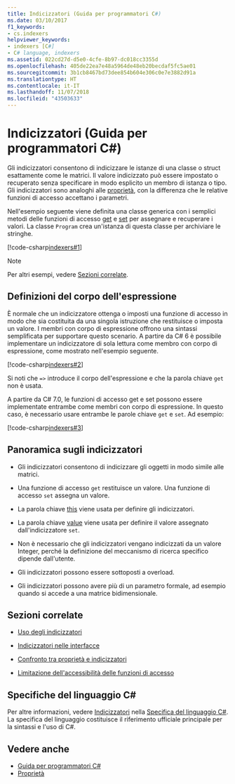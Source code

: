 ```yaml
---
title: Indicizzatori (Guida per programmatori C#)
ms.date: 03/10/2017
f1_keywords:
- cs.indexers
helpviewer_keywords:
- indexers [C#]
- C# language, indexers
ms.assetid: 022cd27d-d5e0-4cfe-8b97-dc018cc3355d
ms.openlocfilehash: 405de22ea7e48a5964de48eb20becdaf5fc5ae01
ms.sourcegitcommit: 3b1cb8467bd73dee854b604e306c0e7e3882d91a
ms.translationtype: HT
ms.contentlocale: it-IT
ms.lasthandoff: 11/07/2018
ms.locfileid: "43503633"
---
```

# <a name="indexers-c-programming-guide"></a>Indicizzatori (Guida per programmatori C#)

Gli indicizzatori consentono di indicizzare le istanze di una classe o struct esattamente come le matrici. Il valore indicizzato può essere impostato o recuperato senza specificare in modo esplicito un membro di istanza o tipo. Gli indicizzatori sono analoghi alle [proprietà](../../../csharp/programming-guide/classes-and-structs/properties.md), con la differenza che le relative funzioni di accesso accettano i parametri.  
 
 Nell'esempio seguente viene definita una classe generica con i semplici metodi delle funzioni di accesso [get](../../../csharp/language-reference/keywords/get.md) e [set](../../../csharp/language-reference/keywords/set.md) per assegnare e recuperare i valori. La classe `Program` crea un'istanza di questa classe per archiviare le stringhe.  
  
 [!code-csharp[indexers#1](../../../../samples/snippets/csharp/programming-guide/indexers/indexer-1.cs)]  
  
> [!NOTE]
>  Per altri esempi, vedere [Sezioni correlate](../../../csharp/programming-guide/indexers/index.md#BKMK_RelatedSections).  
  
## <a name="expression-body-definitions"></a>Definizioni del corpo dell'espressione  
 
È normale che un indicizzatore ottenga o imposti una funzione di accesso in modo che sia costituita da una singola istruzione che restituisce o imposta un valore. I membri con corpo di espressione offrono una sintassi semplificata per supportare questo scenario. A partire da C# 6 è possibile implementare un indicizzatore di sola lettura come membro con corpo di espressione, come mostrato nell'esempio seguente.

[!code-csharp[indexers#2](../../../../samples/snippets/csharp/programming-guide/indexers/indexer-2.cs)]  

Si noti che `=>` introduce il corpo dell'espressione e che la parola chiave `get` non è usata. 

A partire da C# 7.0, le funzioni di accesso get e set possono essere implementate entrambe come membri con corpo di espressione. In questo caso, è necessario usare entrambe le parole chiave `get` e `set`. Ad esempio:

[!code-csharp[indexers#3](../../../../samples/snippets/csharp/programming-guide/indexers/indexer-3.cs)]  
  
## <a name="indexers-overview"></a>Panoramica sugli indicizzatori  
  
-   Gli indicizzatori consentono di indicizzare gli oggetti in modo simile alle matrici.  
  
-   Una funzione di accesso `get` restituisce un valore. Una funzione di accesso `set` assegna un valore.  
  
-   La parola chiave [this](../../../csharp/language-reference/keywords/this.md) viene usata per definire gli indicizzatori.  
  
-   La parola chiave [value](../../../csharp/language-reference/keywords/value.md) viene usata per definire il valore assegnato dall'indicizzatore `set`.  
  
-   Non è necessario che gli indicizzatori vengano indicizzati da un valore Integer, perché la definizione del meccanismo di ricerca specifico dipende dall'utente.  
  
-   Gli indicizzatori possono essere sottoposti a overload.  
  
-   Gli indicizzatori possono avere più di un parametro formale, ad esempio quando si accede a una matrice bidimensionale.  
  
##  <a name="BKMK_RelatedSections"></a> Sezioni correlate  
  
-   [Uso degli indicizzatori](../../../csharp/programming-guide/indexers/using-indexers.md)  
  
-   [Indicizzatori nelle interfacce](../../../csharp/programming-guide/indexers/indexers-in-interfaces.md)  
  
-   [Confronto tra proprietà e indicizzatori](../../../csharp/programming-guide/indexers/comparison-between-properties-and-indexers.md)  
  
-   [Limitazione dell'accessibilità delle funzioni di accesso](../../../csharp/programming-guide/classes-and-structs/restricting-accessor-accessibility.md)  
  
## <a name="c-language-specification"></a>Specifiche del linguaggio C#  

Per altre informazioni, vedere [Indicizzatori](~/_csharplang/spec/classes.md#indexers) nella [Specifica del linguaggio C#](../../language-reference/language-specification/index.md). La specifica del linguaggio costituisce il riferimento ufficiale principale per la sintassi e l'uso di C#.
  
## <a name="see-also"></a>Vedere anche

- [Guida per programmatori C#](../../../csharp/programming-guide/index.md)  
- [Proprietà](../../../csharp/programming-guide/classes-and-structs/properties.md)
